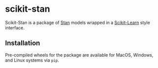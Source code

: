 # scikit-stan

Scikit-Stan is a package of [Stan](mc-stan.org) models wrapped in a
[Scikit-Learn](https://scikit-learn.org/stable/) style interface.


## Installation

Pre-compiled wheels for the package are available for MacOS, Windows, and Linux systems via `pip`.
